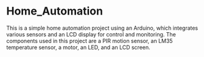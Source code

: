 # Home_Automation
 This is a simple home automation project using an Arduino, which integrates various sensors and an LCD display for control and monitoring. The components used in this project are a PIR motion sensor, an LM35 temperature sensor, a motor, an LED, and an LCD screen.

